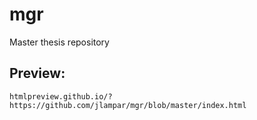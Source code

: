 # mgr
Master thesis repository

## Preview:

```
htmlpreview.github.io/?https://github.com/jlampar/mgr/blob/master/index.html
```

